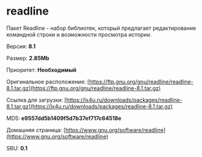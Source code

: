 # readline

Пакет Readline - набор библиотек, который предлагает редактирование командной строки и возможности просмотра истории.

Версия: **8.1**

Размер: **2.85Mb**

Приоритет: **Необходимый**

Оригинальное расположение: [https://ftp.gnu.org/gnu/readline/readline-8.1.tar.gz](https://ftp.gnu.org/gnu/readline/readline-8.1.tar.gz)

Ссылка для загрузки: [https://lx4u.ru/downloads/packages/readline-8.1.tar.gz](https://lx4u.ru/downloads/packages/readline-8.1.tar.gz)

MD5: **e9557dd5b1409f5d7b37ef717c64518e**

Домашняя страница: [https://www.gnu.org/software/readline](https://www.gnu.org/software/readline)

SBU: **0.1**